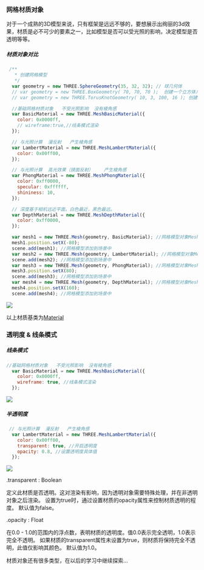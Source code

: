 <html>
    <p class="name" style="display:none;">网格材质对象</p>
</html>
<html>
    <p class="tag" style="display:none;">原创|3D</p>
</html>
<html>
    <p class="coverPic" style="display:none;">https://user-gold-cdn.xitu.io/2020/4/28/171be80b15a7d035?w=253&h=259&f=png&s=14497</p>
</html>
<html>
   <p class="reprint" style="display:none;"></p>
</html>
<html>
   <p class="case" style="display:none;"></p>
</html>
<html>
    <p class="author" style="display:none;">孙华鹏</p>
</html>
<html>
    <p class="date" style="display:none;">1587888451835</p>
</html>
<html>
    <p style="display:none">获取时间戳Date.parse(new Date());</p>
</html>
<html>
    <p class="id" style="display:none;">1587888951548</p>
</html>
<html>
    <p class="brief" style="display:none;">对于一个成熟的3D模型来说，只有框架是远远不够的，要想展示出绚丽的3d效果，材质是必不可少的要素之一，比如模型是否可以受光照的影响，决定模型是否透明等等。`
</p>
</html>


### 网格材质对象
对于一个成熟的3D模型来说，只有框架是远远不够的，要想展示出绚丽的3d效果，材质是必不可少的要素之一，比如模型是否可以受光照的影响，决定模型是否透明等等。

##### 材质对象对比

```javascript
 /**
   * 创建网格模型
   */
  var geometry = new THREE.SphereGeometry(35, 32, 32); // 球几何体
  // var geometry = new THREE.BoxGeometry( 70, 70, 70 );  创建一个立方体几何对象Geometry
  // var geometry = new THREE.TorusKnotGeometry( 10, 3, 100, 16 ); 创建一个扭曲几何对象Geometry

  //基础网格材质对象   不受光照影响  没有棱角感
  var BasicMaterial = new THREE.MeshBasicMaterial({
    color: 0x0000ff,
    // wireframe:true,//线条模式渲染
  });

  // 与光照计算  漫反射   产生棱角感
  var LambertMaterial = new THREE.MeshLambertMaterial({
    color: 0x00ff00,
  });

  // 与光照计算  高光效果（镜面反射）    产生棱角感
  var PhongMaterial = new THREE.MeshPhongMaterial({
    color: 0xff0000,
    specular: 0xffffff,
    shininess: 10,
  });

  // 深度基于相机远近平面。白色最近，黑色最远。
  var DepthMaterial = new THREE.MeshDepthMaterial({
    color: 0xff0000,
  });

  var mesh1 = new THREE.Mesh(geometry, BasicMaterial); //网格模型对象Mesh
  mesh1.position.setX(-80);
  scene.add(mesh1); //网格模型添加到场景中
  var mesh2 = new THREE.Mesh(geometry, LambertMaterial); //网格模型对象Mesh
  scene.add(mesh2); //网格模型添加到场景中
  var mesh3 = new THREE.Mesh(geometry, PhongMaterial); //网格模型对象Mesh
  mesh3.position.setX(80);
  scene.add(mesh3); //网格模型添加到场景中
  var mesh4 = new THREE.Mesh(geometry, DepthMaterial); //网格模型对象Mesh
  mesh4.position.setX(160);
  scene.add(mesh4); //网格模型添加到场景中
```

![](https://user-gold-cdn.xitu.io/2020/4/28/171be7a903800f17?w=1038&h=305&f=png&s=93051)

以上材质基类为[Material](https://threejs.org/docs/index.html#api/zh/materials/Material)

### 透明度 & 线条模式

##### 线条模式
```javascript
//基础网格材质对象   不受光照影响  没有棱角感
  var BasicMaterial = new THREE.MeshBasicMaterial({
    color: 0x0000ff,
    wireframe: true, //线条模式渲染
  });
```

![](https://user-gold-cdn.xitu.io/2020/4/28/171be80b15a7d035?w=253&h=259&f=png&s=14497)

##### 半透明度

```javascript
 // 与光照计算  漫反射   产生棱角感
  var LambertMaterial = new THREE.MeshLambertMaterial({
    color: 0x00ff00,
    transparent: true, //开启透明度
    opacity: 0.8, //设置透明度具体值
  });
```

![](https://user-gold-cdn.xitu.io/2020/4/28/171be82e0b5d1786?w=705&h=281&f=png&s=80575)

.transparent : Boolean

定义此材质是否透明。这对渲染有影响，因为透明对象需要特殊处理，并在非透明对象之后渲染。
设置为true时，通过设置材质的opacity属性来控制材质透明的程度。
默认值为false。

.opacity : Float

在0.0 - 1.0的范围内的浮点数，表明材质的透明度。值0.0表示完全透明，1.0表示完全不透明。
如果材质的transparent属性未设置为true，则材质将保持完全不透明，此值仅影响其颜色。 默认值为1.0。

材质对象还有很多类型，在以后的学习中继续探索...
